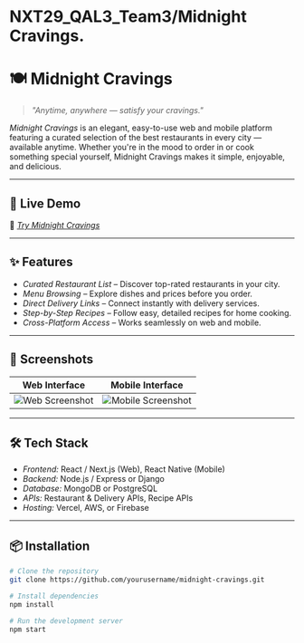 # NXT29_QAL3_Team3/Midnight Cravings.

# 🍽 Midnight Cravings

> *"Anytime, anywhere — satisfy your cravings."*

*Midnight Cravings* is an elegant, easy-to-use web and mobile platform featuring a curated selection of the best restaurants in every city — available anytime. Whether you're in the mood to order in or cook something special yourself, Midnight Cravings makes it simple, enjoyable, and delicious.

---

## 🚀 Live Demo
🔗 *[Try Midnight Cravings](https://your-demo-link.com)*

---

## ✨ Features

- *Curated Restaurant List* – Discover top-rated restaurants in your city.
- *Menu Browsing* – Explore dishes and prices before you order.
- *Direct Delivery Links* – Connect instantly with delivery services.
- *Step-by-Step Recipes* – Follow easy, detailed recipes for home cooking.
- *Cross-Platform Access* – Works seamlessly on web and mobile.

---

## 📸 Screenshots

| Web Interface | Mobile Interface |
|---------------|------------------|
| ![Web Screenshot](link-to-web-image) | ![Mobile Screenshot](link-to-mobile-image) |

---

## 🛠 Tech Stack

- *Frontend:* React / Next.js (Web), React Native (Mobile)
- *Backend:* Node.js / Express or Django
- *Database:* MongoDB or PostgreSQL
- *APIs:* Restaurant & Delivery APIs, Recipe APIs
- *Hosting:* Vercel, AWS, or Firebase

---

## 📦 Installation

```bash
# Clone the repository
git clone https://github.com/yourusername/midnight-cravings.git

# Install dependencies
npm install

# Run the development server
npm start
